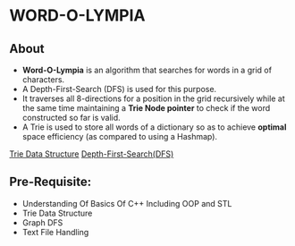 # WORD-O-LYMPIA
## About
* **Word-O-Lympia** is an algorithm that searches for words in a grid of characters.
* A Depth-First-Search (DFS) is used for this purpose.
* It traverses all 8-directions for a position in the grid recursively while at the same time maintaining a **Trie Node pointer** to check if the word constructed so far is valid.
* A Trie is used to store all words of a dictionary so as to achieve **optimal** space efficiency (as compared to using a Hashmap).

[Trie Data Structure](https://www.geeksforgeeks.org/trie-insert-and-search/)
[Depth-First-Search(DFS)](https://www.geeksforgeeks.org/depth-first-search-or-dfs-for-a-graph/)
## Pre-Requisite:
* Understanding Of Basics Of C++ Including OOP and STL
* Trie Data Structure
* Graph DFS
* Text File Handling
